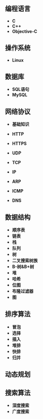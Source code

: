## 编程语言

- **C**
- **C++**
- **Objective-C**

## 操作系统

- **Linux**

## 数据库

- **SQL语句**
- **MySQL**

## 网络协议

- **基础知识**

- **HTTP**
- **HTTPS**
- **UDP**
- **TCP**
- **IP**
- **ARP**
- **ICMP**
- **DNS**

## 数据结构

- **顺序表**
- **链表**
- **栈**
- **队列**
- **树**
- **二叉搜索树族**
- **B-树&B+树**
- **堆**
- **哈希**
- **位图**
- **布隆过滤器**
- **图**

## 排序算法

- **冒泡**
- **选择**
- **插入**
- **堆排**
- **快排**
- **归并**

## 动态规划

## 搜索算法

- **深度搜索**
- **广度搜索**

